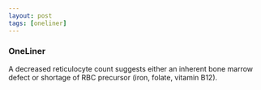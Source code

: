 ```yaml
---
layout: post
tags: [oneliner]
---
```



### OneLiner

A decreased reticulocyte count suggests either an inherent bone marrow defect or shortage of RBC precursor (iron, folate, vitamin B12).
